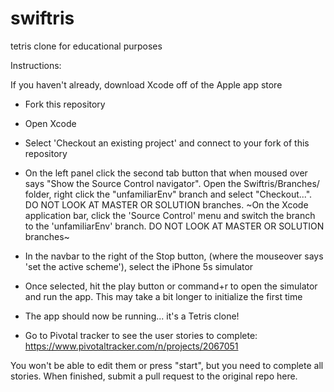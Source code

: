 # swiftris
tetris clone for educational purposes


Instructions: 

If you haven't already, download Xcode off of the Apple app store

* Fork this repository
* Open Xcode
* Select 'Checkout an existing project' and connect to your fork of this repository
* On the left panel click the second tab button that when moused over says "Show the Source Control navigator".
Open the Swiftris/Branches/ folder, right click the "unfamiliarEnv" branch and select "Checkout...". DO NOT LOOK AT MASTER OR SOLUTION branches.
~On the Xcode application bar, click the 'Source Control' menu and switch the branch to the 'unfamiliarEnv' branch. DO NOT LOOK AT MASTER OR SOLUTION branches~
* In the navbar to the right of the Stop button, (where the mouseover says 'set the active scheme'), select the iPhone 5s simulator
* Once selected, hit the play button or command+r to open the simulator and run the app. This may take a bit longer to initialize the first time


* The app should now be running... it's a Tetris clone!

* Go to Pivotal tracker to see the user stories to complete: 
https://www.pivotaltracker.com/n/projects/2067051

You won't be able to edit them or press "start", but you need to complete all stories. 
When finished, submit a pull request to the original repo here. 


